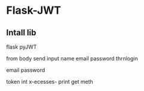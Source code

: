 # Flask-JWT

## Intall lib

 flask 
 pyJWT

 from body send input
name email password
thrnlogin 

email password

token 
int x-ecesses- print get meth
